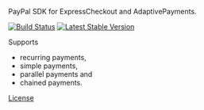 PayPal SDK for ExpressCheckout and AdaptivePayments.

[![Build Status](https://travis-ci.org/OpenBuildings/paypal.png?branch=master)](https://travis-ci.org/OpenBuildings/paypal) [![Latest Stable Version](https://poser.pugx.org/openbuildings/paypal/v/stable.png)](https://packagist.org/packages/openbuildings/paypal)

Supports
 - recurring payments,
 - simple payments,
 - parallel payments and
 - chained payments.

[License](LICENSE)
